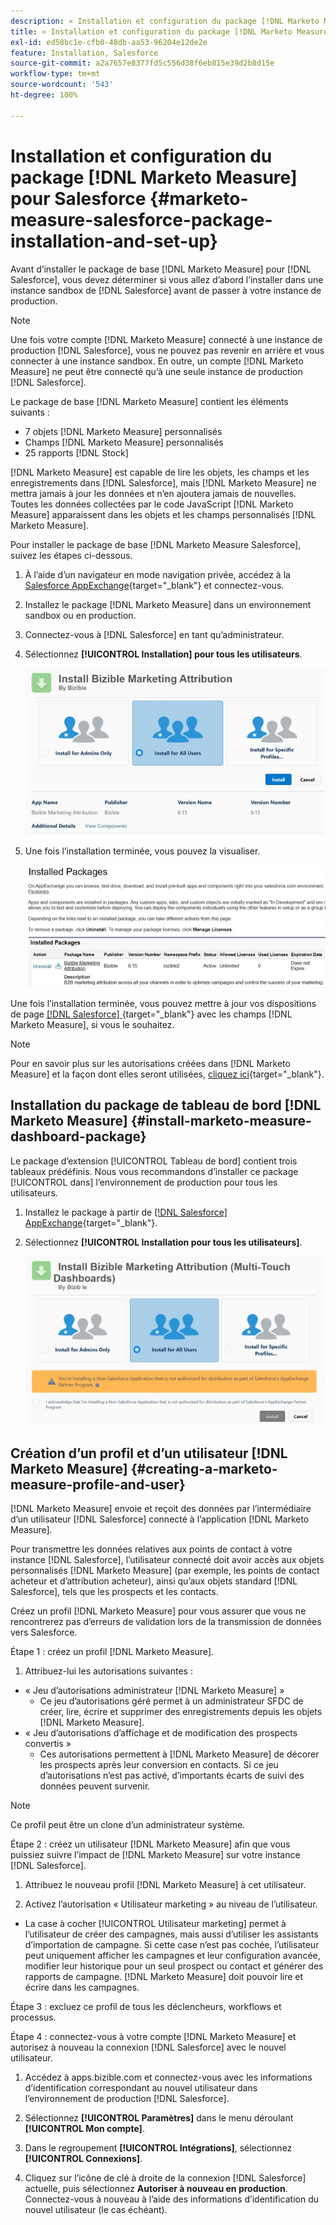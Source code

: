 ```yaml
---
description: « Installation et configuration du package [!DNL Marketo Measure] pour Salesforce - [!DNL Marketo Measure] - Documentation du produit »
title: « Installation et configuration du package [!DNL Marketo Measure] [!DNL Salesforce]  »
exl-id: ed58bc1e-cfb0-48db-aa53-96204e12de2e
feature: Installation, Salesforce
source-git-commit: a2a7657e8377fd5c556d38f6eb815e39d2b8d15e
workflow-type: tm+mt
source-wordcount: '543'
ht-degree: 100%

---
```


# Installation et configuration du package [!DNL Marketo Measure] pour Salesforce {#marketo-measure-salesforce-package-installation-and-set-up}

Avant d’installer le package de base [!DNL Marketo Measure] pour [!DNL Salesforce], vous devez déterminer si vous allez d’abord l’installer dans une instance sandbox de [!DNL Salesforce] avant de passer à votre instance de production.

>[!NOTE]
>
>Une fois votre compte [!DNL Marketo Measure] connecté à une instance de production [!DNL Salesforce], vous ne pouvez pas revenir en arrière et vous connecter à une instance sandbox. En outre, un compte [!DNL Marketo Measure] ne peut être connecté qu’à une seule instance de production [!DNL Salesforce].

Le package de base [!DNL Marketo Measure] contient les éléments suivants :

* 7 objets [!DNL Marketo Measure] personnalisés
* Champs [!DNL Marketo Measure] personnalisés
* 25 rapports [!DNL Stock]

[!DNL Marketo Measure] est capable de lire les objets, les champs et les enregistrements dans [!DNL Salesforce], mais [!DNL Marketo Measure] ne mettra jamais à jour les données et n’en ajoutera jamais de nouvelles. Toutes les données collectées par le code JavaScript [!DNL Marketo Measure] apparaissent dans les objets et les champs personnalisés [!DNL Marketo Measure].

Pour installer le package de base [!DNL Marketo Measure Salesforce], suivez les étapes ci-dessous.

1. À l’aide d’un navigateur en mode navigation privée, accédez à la [Salesforce AppExchange](https://appexchange.salesforce.com/appxListingDetail?listingId=a0N3000000B3KLuEAN){target="_blank"} et connectez-vous.

1. Installez le package [!DNL Marketo Measure] dans un environnement sandbox ou en production.

1. Connectez-vous à [!DNL Salesforce] en tant qu’administrateur.

1. Sélectionnez **[!UICONTROL Installation] pour tous les utilisateurs**.

   ![](assets/marketo-measure-salesforce-package-installation-and-set-up-1.png)

1. Une fois l’installation terminée, vous pouvez la visualiser.

   ![](assets/marketo-measure-salesforce-package-installation-and-set-up-2.png)

Une fois l’installation terminée, vous pouvez mettre à jour vos dispositions de page [[!DNL Salesforce] ](/help/configuration-and-setup/marketo-measure-and-salesforce/page-layout-instructions.md){target="_blank"} avec les champs [!DNL Marketo Measure], si vous le souhaitez.

>[!NOTE]
>
>Pour en savoir plus sur les autorisations créées dans [!DNL Marketo Measure] et la façon dont elles seront utilisées, [cliquez ici](/help/configuration-and-setup/marketo-measure-and-salesforce/marketo-measure-permission-sets.md){target="_blank"}.

## Installation du package de tableau de bord [!DNL Marketo Measure] {#install-marketo-measure-dashboard-package}

Le package d’extension [!UICONTROL Tableau de bord] contient trois tableaux prédéfinis. Nous vous recommandons d’installer ce package [!UICONTROL dans] l’environnement de production pour tous les utilisateurs.

1. Installez le package à partir de [[!DNL Salesforce] AppExchange](https://login.salesforce.com/packaging/installPackage.apexp?p0=04t610000001jI6){target="_blank"}.

1. Sélectionnez **[!UICONTROL Installation pour tous les utilisateurs]**.

   ![](assets/marketo-measure-salesforce-package-installation-and-set-up-3.png)

## Création d’un profil et d’un utilisateur [!DNL Marketo Measure] {#creating-a-marketo-measure-profile-and-user}

[!DNL Marketo Measure] envoie et reçoit des données par l’intermédiaire d’un utilisateur [!DNL Salesforce] connecté à l’application [!DNL Marketo Measure].

Pour transmettre les données relatives aux points de contact à votre instance [!DNL Salesforce], l’utilisateur connecté doit avoir accès aux objets personnalisés [!DNL Marketo Measure] (par exemple, les points de contact acheteur et d’attribution acheteur), ainsi qu’aux objets standard [!DNL Salesforce], tels que les prospects et les contacts.

Créez un profil [!DNL Marketo Measure] pour vous assurer que vous ne rencontrerez pas d’erreurs de validation lors de la transmission de données vers Salesforce.

Étape 1 : créez un profil [!DNL Marketo Measure].

1. Attribuez-lui les autorisations suivantes :

* « Jeu d’autorisations administrateur [!DNL Marketo Measure] »
   * Ce jeu d’autorisations géré permet à un administrateur SFDC de créer, lire, écrire et supprimer des enregistrements depuis les objets [!DNL Marketo Measure].
* « Jeu d’autorisations d’affichage et de modification des prospects convertis »
   * Ces autorisations permettent à [!DNL Marketo Measure] de décorer les prospects après leur conversion en contacts. Si ce jeu d’autorisations n’est pas activé, d’importants écarts de suivi des données peuvent survenir.

>[!NOTE]
>
>Ce profil peut être un clone d’un administrateur système.

Étape 2 : créez un utilisateur [!DNL Marketo Measure] afin que vous puissiez suivre l’impact de [!DNL Marketo Measure] sur votre instance [!DNL Salesforce].

1. Attribuez le nouveau profil [!DNL Marketo Measure] à cet utilisateur.

1. Activez l’autorisation « Utilisateur marketing » au niveau de l’utilisateur.

* La case à cocher [!UICONTROL Utilisateur marketing] permet à l’utilisateur de créer des campagnes, mais aussi d’utiliser les assistants d’importation de campagne. Si cette case n’est pas cochée, l’utilisateur peut uniquement afficher les campagnes et leur configuration avancée, modifier leur historique pour un seul prospect ou contact et générer des rapports de campagne. [!DNL Marketo Measure] doit pouvoir lire et écrire dans les campagnes.

Étape 3 : excluez ce profil de tous les déclencheurs, workflows et processus.

Étape 4 : connectez-vous à votre compte [!DNL Marketo Measure] et autorisez à nouveau la connexion [!DNL Salesforce] avec le nouvel utilisateur.

1. Accédez à apps.bizible.com et connectez-vous avec les informations d’identification correspondant au nouvel utilisateur dans l’environnement de production [!DNL Salesforce].

1. Sélectionnez **[!UICONTROL Paramètres]** dans le menu déroulant **[!UICONTROL Mon compte]**.

1. Dans le regroupement **[!UICONTROL Intégrations]**, sélectionnez **[!UICONTROL Connexions]**.

1. Cliquez sur l’icône de clé à droite de la connexion [!DNL Salesforce] actuelle, puis sélectionnez **Autoriser à nouveau en production**. Connectez-vous à nouveau à l’aide des informations d’identification du nouvel utilisateur (le cas échéant).
